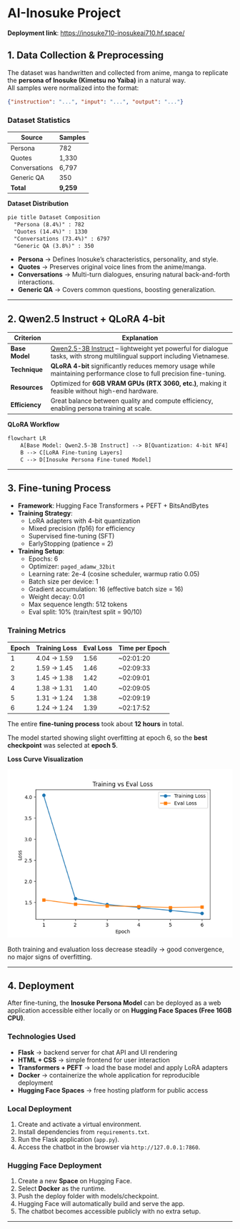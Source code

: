 # AI-Inosuke Project

**Deployment link**: https://inosuke710-inosukeai710.hf.space/

## 1. Data Collection & Preprocessing

The dataset was handwritten and collected from anime, manga to replicate the **persona of Inosuke (Kimetsu no Yaiba)** in a natural way.  
All samples were normalized into the format:

```json
{"instruction": "...", "input": "...", "output": "..."}
```

### Dataset Statistics

| Source          | Samples |
|-----------------|---------|
| Persona         | 782     |
| Quotes          | 1,330   |
| Conversations   | 6,797   |
| Generic QA      | 350     |
| **Total**       | **9,259** |

**Dataset Distribution**

```mermaid
pie title Dataset Composition
  "Persona (8.4%)" : 782
  "Quotes (14.4%)" : 1330
  "Conversations (73.4%)" : 6797
  "Generic QA (3.8%)" : 350
```

- **Persona** → Defines Inosuke’s characteristics, personality, and style.  
- **Quotes** → Preserves original voice lines from the anime/manga.  
- **Conversations** → Multi-turn dialogues, ensuring natural back-and-forth interactions.  
- **Generic QA** → Covers common questions, boosting generalization.  

---

## 2. Qwen2.5 Instruct + QLoRA 4-bit

| Criterion | Explanation |
|-----------|-------------|
| **Base Model** | [Qwen2.5-3B Instruct](https://huggingface.co/Qwen/Qwen2.5-3B-Instruct) – lightweight yet powerful for dialogue tasks, with strong multilingual support including Vietnamese. |
| **Technique** | **QLoRA 4-bit** significantly reduces memory usage while maintaining performance close to full precision fine-tuning. |
| **Resources** | Optimized for **6GB VRAM GPUs (RTX 3060, etc.)**, making it feasible without high-end hardware. |
| **Efficiency** | Great balance between quality and compute efficiency, enabling persona training at scale. |

**QLoRA Workflow**

```mermaid
flowchart LR
    A[Base Model: Qwen2.5-3B Instruct] --> B[Quantization: 4-bit NF4]
    B --> C[LoRA Fine-tuning Layers]
    C --> D[Inosuke Persona Fine-tuned Model]
```

---

## 3. Fine-tuning Process

- **Framework**: Hugging Face Transformers + PEFT + BitsAndBytes  
- **Training Strategy**:  
  - LoRA adapters with 4-bit quantization  
  - Mixed precision (fp16) for efficiency  
  - Supervised fine-tuning (SFT)  
  - EarlyStopping (patience = 2)  
- **Training Setup**:
  - Epochs: 6  
  - Optimizer: `paged_adamw_32bit`  
  - Learning rate: 2e-4 (cosine scheduler, warmup ratio 0.05)  
  - Batch size per device: 1  
  - Gradient accumulation: 16 (effective batch size = 16)  
  - Weight decay: 0.01  
  - Max sequence length: 512 tokens  
  - Eval split: 10% (train/test split = 90/10)  

### Training Metrics

| Epoch | Training Loss | Eval Loss | Time per Epoch |
|-------|---------------|-----------|----------------|
| 1     | 4.04 → 1.59   | 1.56      | ~02:01:20      |
| 2     | 1.59 → 1.45   | 1.46      | ~02:09:33      |
| 3     | 1.45 → 1.38   | 1.42      | ~02:09:01      |
| 4     | 1.38 → 1.31   | 1.40      | ~02:09:05      |
| 5     | 1.31 → 1.24   | 1.38      | ~02:09:19      |
| 6     | 1.24 → 1.24   | 1.39      | ~02:17:52      |

The entire **fine-tuning process** took about **12 hours** in total.

The model started showing slight overfitting at epoch 6, so the **best checkpoint** was selected at **epoch 5**.

**Loss Curve Visualization**

![Loss Curve](loss_curve.png)

Both training and evaluation loss decrease steadily → good convergence, no major signs of overfitting.   

---

## 4. Deployment

After fine-tuning, the **Inosuke Persona Model** can be deployed as a web application accessible either locally or on **Hugging Face Spaces (Free 16GB CPU)**.

### Technologies Used

- **Flask** → backend server for chat API and UI rendering  
- **HTML + CSS** → simple frontend for user interaction  
- **Transformers + PEFT** → load the base model and apply LoRA adapters  
- **Docker** → containerize the whole application for reproducible deployment  
- **Hugging Face Spaces** → free hosting platform for public access  

### Local Deployment

1. Create and activate a virtual environment.  
2. Install dependencies from `requirements.txt`.  
3. Run the Flask application (`app.py`).  
4. Access the chatbot in the browser via `http://127.0.0.1:7860`.  

### Hugging Face Deployment

1. Create a new **Space** on Hugging Face.  
2. Select **Docker** as the runtime.  
3. Push the deploy folder with models/checkpoint.  
4. Hugging Face will automatically build and serve the app.  
5. The chatbot becomes accessible publicly with no extra setup.  

---


